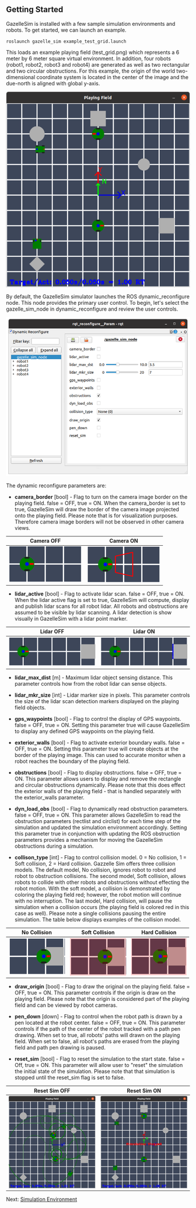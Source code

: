 Getting Started
------

GazelleSim is installed with a few sample simulation environments and robots.  To get started, we can launch an example.

```
roslaunch gazelle_sim example_test_grid.launch
```

This loads an example playing field (test_grid.png) which represents a 6 meter by 6 meter square virtual environment.  In addition, four robots (robot1, robot2, robot3 and robot4) are generated as well as two rectangular and two circular obstructions.  For this example, the origin of the world two-dimensional coordinate system is located in the center of the image and the due-north is aligned with global y-axis.

![Example Playing Field](img/example_playing_field.png)

By default, the GazelleSim simulator launches the ROS dynamic_reconfigure node.  This node provides the primary user control.  To begin, let's select the gazelle_sim_node in dynamic_reconfigure and review the user controls.

![Dynamic Reconfigure](img/example_dynamic_reconfigure.png)

The dynamic reconfigure parameters are:
* **camera_border** [bool] - Flag to turn on the camera image border on the playing field.  false = OFF, true = ON.  When the camera_border is set to true, GazelleSim will draw the border of the camera image projected onto the playing field.  Please note that is for visualization purposes.  Therefore camera image borders will not be observed in other camera views.

| Camera OFF  | Camera ON   |
| ----------- | ----------- |
| ![](img/camera_border_off.png) | ![](img/camera_border_on.png) |


* **lidar_active** [bool] - Flag to activate lidar scan. false = OFF, true =  ON.  When the lidar active flag is set to true, GazelleSim will compute, display and publish lidar scans for all robot lidar.  All robots and obstructions are assumed to be visible by lidar scanning.  A lidar detection is show visually in GazelleSim with a lidar point marker.

| Lidar OFF   | Lidar ON   |
| ----------- | ----------- |
| ![](img/lidar_off.png) | ![](img/lidar_on.png) |


* **lidar_max_dist** [m] - Maximum lidar object sensing distance.  This parameter controls how from the robot lidar can sense objects.

* **lidar_mkr_size** [int] - Lidar marker size in pixels.  This parameter controls the size of the lidar scan detection markers displayed on the playing field objects.

* **gps_waypoints** [bool] - Flag to control the display of GPS waypoints.  false = OFF, true = ON.  Setting this parameter true will cause GazelleSim to display any defined GPS waypoints on the playing field.

* **exterior_walls** [bool] - Flag to activate exterior boundary walls. false = OFF, true = ON.  Setting this parameter true will create objects at the border of the playing image.  This can used to accurate monitor when a robot reaches the boundary of the playing field.

* **obstructions** [bool] - Flag to display obstructions.  false = OFF, true = ON.  This parameter allows users to display and remove the rectangle and circular obstructions dynamically.  Please note that this does effect the exterior walls of the playing field - that is handled separately with the exterior_walls parameter.

* **dyn_load_obs** [bool] - Flag to dynamically read obstruction parameters.  false = OFF, true = ON.  This parameter allows GazelleSim to read the obstruction parameters (rectlist and circlist) for each time step of the simulation and updated the simulation environment accordingly.  Setting this parameter true in conjunction with updating the ROS obstruction parameters provides a mechanism for moving the GazelleSim obstructions during a simulation.

* **collison_type** [int] - Flag to control collision model.  0 = No collision, 1 = Soft collision, 2 = Hard collision.  Gazzelle Sim offers three collision models.  The default model, No collision, ignores robot to robot and robot to obstruction collisions.  The second model, Soft collision, allows robots to collide with other robots and obstructions without effecting the robot motion.  With the soft model, a collision is demonstrated by coloring the playing field red; however, the robot motion will continue with no interruption.  The last model, Hard collision, will pause the simulation when a collision occurs (the playing field is colored red in this case as well).  Please note a single collisions pausing the entire simulation.  The table below displays examples of the collision model.


| No Collision | Soft Collision | Hard Collision |
| ------------ | -------------- | -------------- |
| ![](img/collision_off.png) | ![](img/collision_soft.png) | ![](img/collision_hard.png) | |

* **draw_origin** [bool] - Flag to draw the original on the playing field.  false = OFF, true = ON.  This parameter controls if the origin is draw on the playing field.  Please note that the origin is considered part of the playing field and can be viewed by robot cameras.

* **pen_down** [down] - Flag to control when the robot path is drawn by a pen located at the robot center.  false = OFF, true = ON.  This parameter controls if the path of the center of the robot tracked with a path pen drawing.  When set to true, all robots' paths will drawn on the playing field.  When set to false, all robot's paths are erased from the playing field and path pen drawing is paused.

* **reset_sim** [bool] - Flag to reset the simulation to the start state.  false = Off, true = ON.  This parameter will allow user to "reset" the simulation the initial state of the simulation.  Please note that that simulation is stopped until the reset_sim flag is set to false.

| Reset Sim OFF | Reset Sim ON |
| ------------- | ------------ |
| ![](img/sim_running.png) | ![](img/sim_reset.png) |


Next: [Simulation Environment](../model_overview/sim-environment.md)
